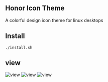 ## Honor Icon Theme
A colorful design icon theme for linux desktops

## Install

`./install.sh`

## view
![view](View-1.png?raw=true)
![view](View-2.png?raw=true)
![view](View-3.png?raw=true)

